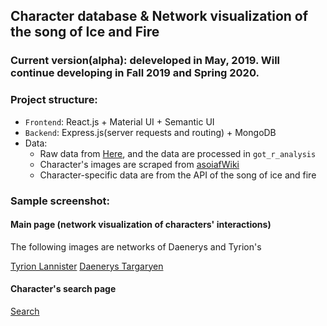 ## Character database & Network visualization of the song of Ice and Fire

### Current version(alpha): deleveloped in May, 2019. Will continue developing in Fall 2019 and Spring 2020.

### Project structure:
 - `Frontend`: React.js + Material UI + Semantic UI
 - `Backend`: Express.js(server requests and routing) + MongoDB
 - Data: 
    - Raw data from [Here](https://github.com/mathbeveridge/asoiaf), and the data are processed in `got_r_analysis`
    - Character's images are scraped from [asoiafWiki](https://awoiaf.westeros.org/index.php/Main_Page)
    - Character-specific data are from the API of the song of ice and fire

### Sample screenshot:

#### Main page (network visualization of characters' interactions)

The following images are networks of Daenerys and Tyrion's

[Tyrion Lannister](Screenshots/tyrion_network.png "Tyrion")
[Daenerys Targaryen](Screenshots/daenerys_network.png "Daenerys") 

#### Character's search page

[Search](Screenshots/main.png "search")





